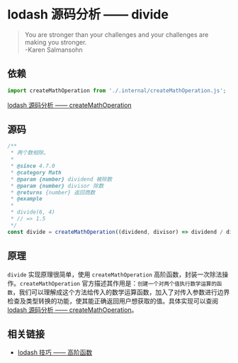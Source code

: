 # lodash 源码分析 —— divide

> You are stronger than your challenges and your challenges are making you stronger.  
> -Karen Salmansohn

## 依赖

```js
import createMathOperation from './.internal/createMathOperation.js';
```

[lodash 源码分析 —— createMathOperation](../Internal/createMathOperation.md)

## 源码

```js
/**
 * 两个数相除。
 *
 * @since 4.7.0
 * @category Math
 * @param {number} dividend 被除数
 * @param {number} divisor 除数
 * @returns {number} 返回商数
 * @example
 *
 * divide(6, 4)
 * // => 1.5
 */
const divide = createMathOperation((dividend, divisor) => dividend / divisor, 1);
```

## 原理

`divide` 实现原理很简单，使用 `createMathOperation` 高阶函数，封装一次除法操作。`createMathOperation` 官方描述其作用是：`创建一个对两个值执行数学运算的函数`，我们可以理解成这个方法给传入的数学运算函数，加入了对传入参数进行边界检查及类型转换的功能，使其能正确返回用户想获取的值。具体实现可以查阅 [lodash 源码分析 —— createMathOperation](../Internal/createMathOperation.md)。

## 相关链接

- [lodash 技巧 —— 高阶函数](../Tips/higherOrderFunction.md)
